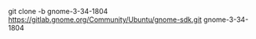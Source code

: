 git clone -b gnome-3-34-1804 https://gitlab.gnome.org/Community/Ubuntu/gnome-sdk.git gnome-3-34-1804